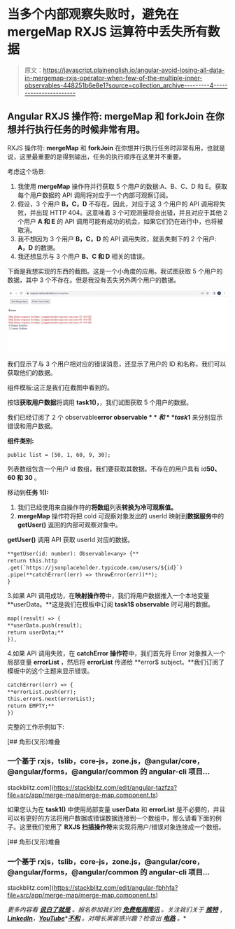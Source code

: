 # 当多个内部观察失败时，避免在 mergeMap RXJS 运算符中丢失所有数据

> 原文：<https://javascript.plainenglish.io/angular-avoid-losing-all-data-in-mergemap-rxjs-operator-when-few-of-the-multiple-inner-observables-448251b6e8e1?source=collection_archive---------4----------------------->

## Angular RXJS 操作符: **mergeMap** 和 **forkJoin** 在你想并行执行任务的时候非常有用。

RXJS 操作符: **mergeMap** 和 **forkJoin** 在你想并行执行任务时非常有用，也就是说，这里最重要的是得到输出，任务的执行顺序在这里并不重要。

考虑这个场景:

1.  我使用 **mergeMap** 操作符并行获取 5 个用户的数据:A、B、C、D 和 E。获取每个用户数据的 API 调用将对应于一个内部可观察订阅。
2.  假设，3 个用户 **B，C，D** 不存在。因此，对应于这 3 个用户的 API 调用将失败，并出现 HTTP 404。这意味着 3 个可观测量将会出错，并且对应于其他 2 个用户 **A 和 E** 的 API 调用可能有成功的机会，如果它们仍在进行中，也将被取消。
3.  我不想因为 3 个用户 **B，C，D** 的 API 调用失败，就丢失剩下的 2 个用户: **A，D** 的数据。
4.  我还想显示与 3 个用户 **B、C 和 D** 相关的错误。

下面是我想实现的东西的截图。这是一个小角度的应用。我试图获取 5 个用户的数据，其中 3 个不存在。但是我没有丢失另外两个用户的数据。

![](img/2c62b97be2a64e5e874c921ba69dc0bf.png)

我们显示了与 3 个用户相对应的错误消息，还显示了用户的 ID 和名称，我们可以获取他们的数据。

组件模板:这正是我们在截图中看到的。

按钮**获取用户数据**将调用 **task1()，**，我们试图获取 5 个用户的数据。

我们已经订阅了 2 个 observable**error observable $**和 **task1$** 来分别显示错误和用户数据。

**组件类别:**

```
public list = [50, 1, 60, 9, 30];
```

列表数组包含一个用户 id 数组，我们要获取其数据。不存在的用户具有 id**50、60 和 30** 。

移动到**任务 1():**

1.  我们已经使用来自操作符的**将数组**列表**转换为冷可观察值。**
2.  **mergeMap** 操作符将把 cold 可观察对象发出的 userId 映射到**数据服务**中的 **getUser()** 返回的内部可观察对象中。

**getUser()** 调用 API 获取 userId 对应的数据。

```
**getUser(id: number): Observable<any> {**
return this.http
.get(`https://jsonplaceholder.typicode.com/users/${id}`)
.pipe(**catchError((err) => throwError(err))**);
}
```

3.如果 API 调用成功，在**映射操作符**中，我们将用户数据推入一个本地变量 **userData。**这是我们在模板中订阅 **task1$ observable** 时可用的数据。

```
map((result) => {
**userData.push(result);
return userData;**
}),
```

4.如果 API 调用失败，在 **catchError 操作符**中，我们首先将 Error 对象推入一个局部变量 **errorList** ，然后将 **errorList** 传递给 **error$ subject。**我们订阅了模板中的这个主题来显示错误。

```
catchError((err) => {
**errorList.push(err);
this.error$.next(errorList);
return EMPTY;**
})
```

完整的工作示例如下:

[](https://stackblitz.com/edit/angular-tazfza?file=src/app/merge-map/merge-map.component.ts) [## 角形(叉形)堆叠

### 一个基于 rxjs，tslib，core-js，zone.js，@angular/core，@angular/forms，@angular/common 的 angular-cli 项目…

stackblitz.com](https://stackblitz.com/edit/angular-tazfza?file=src/app/merge-map/merge-map.component.ts) 

如果您认为在 **task1()** 中使用局部变量 **userData** 和 **errorList** 是不必要的，并且可以有更好的方法将用户数据或错误数据连接到一个数组中，那么请看下面的例子。这里我们使用了 **RXJS 扫描操作符**来实现将用户/错误对象连接成一个数组。

[](https://stackblitz.com/edit/angular-fbhhfa?file=src/app/merge-map/merge-map.component.ts) [## 角形(叉形)堆叠

### 一个基于 rxjs，tslib，core-js，zone.js，@angular/core，@angular/forms，@angular/common 的 angular-cli 项目…

stackblitz.com](https://stackblitz.com/edit/angular-fbhhfa?file=src/app/merge-map/merge-map.component.ts) 

*更多内容看* [***说白了就是***](https://plainenglish.io/) *。报名参加我们的* [***免费每周简讯***](http://newsletter.plainenglish.io/) *。关注我们关于* [***推特***](https://twitter.com/inPlainEngHQ) ，[***LinkedIn***](https://www.linkedin.com/company/inplainenglish/)*，*[***YouTube***](https://www.youtube.com/channel/UCtipWUghju290NWcn8jhyAw)*[***不和***](https://discord.gg/GtDtUAvyhW) *。对增长黑客感兴趣？检查出* [***电路***](https://circuit.ooo/) *。**